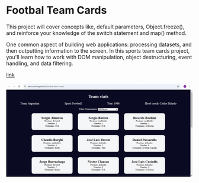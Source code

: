 # Footbal Team Cards

This project will cover concepts like, default parameters, Object.freeze(), and reinforce your knowledge of the switch statement and map() method.

One common aspect of building web applications: processing datasets, and then outputting information to the screen. In this sports team cards project, you'll learn how to work with DOM manipulation, object destructuring, event handling, and data filtering.

[link](https://sabovoichita.github.io/footbal-team-cards/)

![preview](preview.png)
